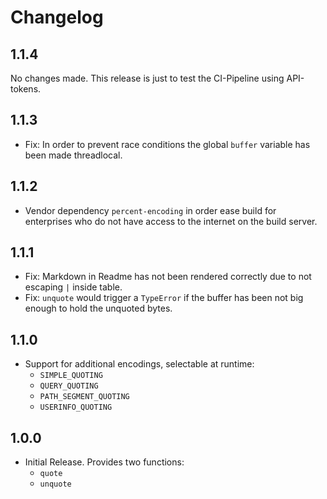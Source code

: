 Changelog
=========

1.1.4
-----

No changes made. This release is just to test the CI-Pipeline using API-tokens.

1.1.3
-----

* Fix: In order to prevent race conditions the global `buffer` variable has been made threadlocal.

1.1.2
-----

* Vendor dependency `percent-encoding` in order ease build for enterprises who do not have access to the internet on the build server.

1.1.1
-----

* Fix: Markdown in Readme has not been rendered correctly due to not escaping `|` inside table.
* Fix: `unquote` would trigger a `TypeError` if the buffer has been not big enough to hold the unquoted bytes.

1.1.0
-----

* Support for additional encodings, selectable at runtime:
  * `SIMPLE_QUOTING`
  * `QUERY_QUOTING`
  * `PATH_SEGMENT_QUOTING`
  * `USERINFO_QUOTING`

1.0.0
-----

* Initial Release. Provides two functions:
  * `quote`
  * `unquote`
